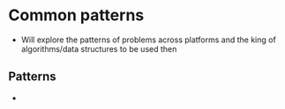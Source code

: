# Common patterns
- Will explore the patterns of problems across platforms and the king of algorithms/data structures to be used then

## Patterns
- 
